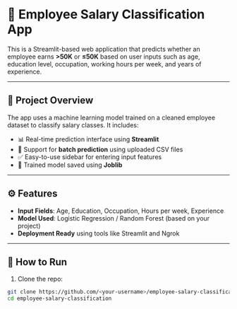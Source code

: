 # 💼 Employee Salary Classification App

This is a Streamlit-based web application that predicts whether an employee earns **>50K** or **≤50K** based on user inputs such as age, education level, occupation, working hours per week, and years of experience.

---

## 📌 Project Overview

The app uses a machine learning model trained on a cleaned employee dataset to classify salary classes. It includes:

- 📊 Real-time prediction interface using **Streamlit**
- 📁 Support for **batch prediction** using uploaded CSV files
- ✅ Easy-to-use sidebar for entering input features
- 💾 Trained model saved using **Joblib**

---

## ⚙️ Features

- **Input Fields**: Age, Education, Occupation, Hours per week, Experience
- **Model Used**: Logistic Regression / Random Forest (based on your project)
- **Deployment Ready** using tools like Streamlit and Ngrok

---

## 🚀 How to Run

1. Clone the repo:

```bash
git clone https://github.com/<your-username>/employee-salary-classification.git
cd employee-salary-classification
